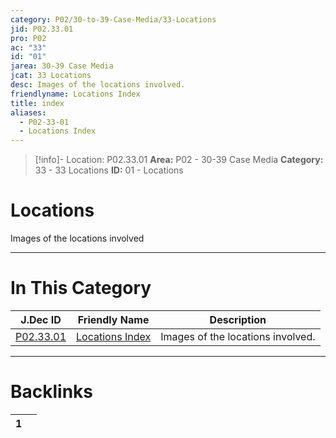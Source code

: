 ```yaml
---
category: P02/30-to-39-Case-Media/33-Locations
jid: P02.33.01
pro: P02
ac: "33"
id: "01"
jarea: 30-39 Case Media
jcat: 33 Locations
desc: Images of the locations involved.
friendlyname: Locations Index
title: index
aliases:
  - P02-33-01
  - Locations Index
---
```

>[!info]- Location: P02.33.01
>**Area:** P02 - 30-39 Case Media
>**Category:** 33 - 33 Locations
>**ID:** 01 - Locations

# Locations

Images of the locations involved
 


---
# In This Category

| J.Dec ID                                                                                | Friendly Name                                                                                 | Description                       |
| --------------------------------------------------------------------------------------- | --------------------------------------------------------------------------------------------- | --------------------------------- |
| [P02.33.01](index.md) | [Locations Index](index.md) | Images of the locations involved. |


---
# Backlinks
<div><table class="dataview table-view-table"><thead class="table-view-thead"><tr class="table-view-tr-header"><th class="table-view-th"><span></span><span class="dataview small-text">1</span></th><th class="table-view-th"><span></span></th></tr></thead><tbody class="table-view-tbody"></tbody></table></div>